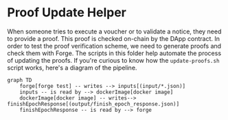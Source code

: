 # Proof Update Helper

When someone tries to execute a voucher or to validate a notice, they need to provide a proof.
This proof is checked on-chain by the DApp contract.
In order to test the proof verification scheme, we need to generate proofs and check them with Forge.
The scripts in this folder help automate the process of updating the proofs.
If you're curious to know how the `update-proofs.sh` script works, here's a diagram of the pipeline.

```mermaid
graph TD
    forge[forge test] -- writes --> inputs[(input/*.json)]
    inputs -- is read by --> dockerImage[docker image]
    dockerImage[docker image] -- writes--> finishEpochResponse[(output/finish_epoch_response.json)]
    finishEpochResponse -- is read by --> forge
```
